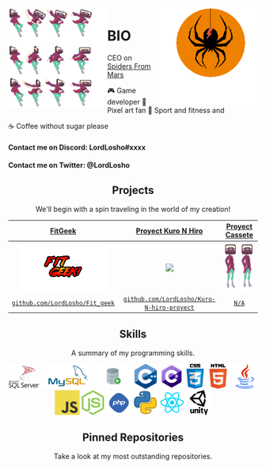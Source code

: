<img align='left' src='https://github.com/LordLosho/LordLosho/blob/master/Sprites/Jumpattack.png' width='200"'>  
<img align='right' src='https://github.com/LordLosho/LordLosho/blob/master/Sprites/Spider1.png?raw=true' width='200"'>  

# BIO
CEO on [Spiders From Mars](https://twitter.com/SpidersMarsStu)  

🎮 Game developer 👾 Pixel art fan 🏀 Sport and fitness and 
  
☕ Coffee without sugar please

#### Contact me on Discord: LordLosho#xxxx
#### Contact me on Twitter: @LordLosho

<h2 align="center">Projects</h2>
<p align="center">We'll begin with a spin traveling in the world of my creation!</p>

| <a href="https://github.com/LordLosho/Fit_geek" target="_blank">**FitGeek**</a> | <a href="https://github.com/LordLosho/Kuro-N-hiro-proyect" target="_blank">**Proyect Kuro N Hiro**</a> | <a href="google.com" target="_blank">**Proyect Cassete**</a> | 
| :---: | :---: | :---: |
| <img align='center' src='https://github.com/LordLosho/LordLosho/blob/master/projects/FitGeek.png?raw=true' height='100px'> | <img align='center' src='https://raw.githubusercontent.com/sammwyy/sammwyy/master/projects/luneserver.png' height='100px'> | <img align='center' src='https://github.com/LordLosho/LordLosho/blob/master/projects/Cassete.png?raw=true' height='100px'>  
| <a href="https://github.com/LordLosho/Fit_geek" target="_blank">`github.com/LordLosho/Fit_geek`</a> | <a href="https://github.com/LordLosho/Kuro-N-hiro-proyect" target="_blank">`github.com/LordLosho/Kuro-N-hiro-proyect`</a> | <a href="http://google.com" target="_blank">`N/A`</a> 


<h2 align="center">Skills</h2>
<p align="center">A summary of my programming skills.</p>

<p align="center">
  <img src='https://github.com/LordLosho/LordLosho/blob/master/skills/MSql.png?raw=true' height='50px'>
  <img src='https://github.com/LordLosho/LordLosho/blob/master/skills/MySQL.png' height='50px'>
  <img src='https://github.com/LordLosho/LordLosho/blob/master/skills/Oracle.png' height='50px'>
  <img src='https://github.com/LordLosho/LordLosho/blob/master/skills/cpp.png' height='50px'>
  <img src='https://github.com/LordLosho/LordLosho/blob/master/skills/csharp.png' height='50px'>
  <img src='https://github.com/LordLosho/LordLosho/blob/master/skills/css.png?raw=true' height='50px'>
  <img src='https://github.com/LordLosho/LordLosho/blob/master/skills/html.png' height='50px'>
  <img src='https://github.com/LordLosho/LordLosho/blob/master/skills/java.png' height='50px'>
  <img src='https://github.com/LordLosho/LordLosho/blob/master/skills/javascript.jpg' height='50px'>
  <img src='https://github.com/LordLosho/LordLosho/blob/master/skills/nodejs.png' height='50px'>
  <img src='https://github.com/LordLosho/LordLosho/blob/master/skills/php.png' height='50px'>
  <img src='https://github.com/LordLosho/LordLosho/blob/master/skills/python.png' height='50px'>
  <img src='https://github.com/LordLosho/LordLosho/blob/master/skills/react.png' height='50px'>
  <img src='https://github.com/LordLosho/LordLosho/blob/master/skills/unity.png' height='50px'>
</p>


<h2 align="center">Pinned Repositories</h2>
<p align="center">Take a look at my most outstanding repositories.</p>

